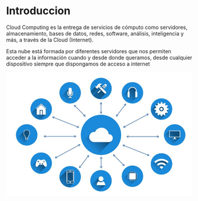 # Introduccion

Cloud Computing es la entrega de servicios de cómputo como servidores, almacenamiento, bases de datos, redes, software, análisis, inteligencia y más, a través de la Cloud (Internet).

Esta nube está formada por diferentes servidores que nos permiten acceder a la información cuando y desde donde queramos, desde cualquier dispositivo siempre que dispongamos de acceso a internet

![image](img/portada.jpg)
